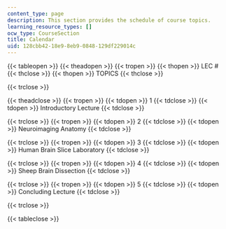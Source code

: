 ```yaml
---
content_type: page
description: This section provides the schedule of course topics.
learning_resource_types: []
ocw_type: CourseSection
title: Calendar
uid: 128cbb42-18e9-8eb9-0848-129df229014c
---
```


{{< tableopen >}}
{{< theadopen >}}
{{< tropen >}}
{{< thopen >}}
LEC #
{{< thclose >}}
{{< thopen >}}
TOPICS
{{< thclose >}}

{{< trclose >}}

{{< theadclose >}}
{{< tropen >}}
{{< tdopen >}}
1
{{< tdclose >}}
{{< tdopen >}}
Introductory Lecture
{{< tdclose >}}

{{< trclose >}}
{{< tropen >}}
{{< tdopen >}}
2
{{< tdclose >}}
{{< tdopen >}}
Neuroimaging Anatomy
{{< tdclose >}}

{{< trclose >}}
{{< tropen >}}
{{< tdopen >}}
3
{{< tdclose >}}
{{< tdopen >}}
Human Brain Slice Laboratory
{{< tdclose >}}

{{< trclose >}}
{{< tropen >}}
{{< tdopen >}}
4
{{< tdclose >}}
{{< tdopen >}}
Sheep Brain Dissection
{{< tdclose >}}

{{< trclose >}}
{{< tropen >}}
{{< tdopen >}}
5
{{< tdclose >}}
{{< tdopen >}}
Concluding Lecture
{{< tdclose >}}

{{< trclose >}}

{{< tableclose >}}